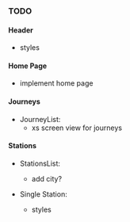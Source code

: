 ### TODO

#### Header

- styles

#### Home Page

- implement home page

#### Journeys

- JourneyList:
    - xs screen view for journeys

#### Stations

- StationsList:
    - add city?

- Single Station:
    - styles